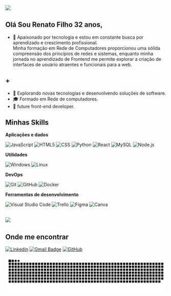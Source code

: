 ![](https://komarev.com/ghpvc/?username=iuricode&color=006bed)

## Olá Sou Renato Filho 32 anos, 
- 🌱 Apaixonado por tecnologia e estou em constante busca por aprendizado e crescimento profissional.  
  Minha formação em Rede de Computadores proporcionou uma sólida compreensão dos princípios de redes e sistemas,
  enquanto minha jornada no aprendizado de Frontend me permite explorar a criação de interfaces de usuário atraentes e funcionais para a web.
## +
- 🤔 Explorando novas tecnologias e desenvolvendo soluções de software.
- 🎓 Formado em Rede de computadores.
- 💼 future front-end developer.
## Minhas Skills

**Aplicações e dados**

![JavaScript](https://img.shields.io/badge/-JavaScript-333333?style=flat&logo=javascript)
![HTML5](https://img.shields.io/badge/-HTML5-333333?style=flat&logo=HTML5)
![CSS](https://img.shields.io/badge/-CSS-333333?style=flat&logo=CSS3&logoColor=1572B6)
![Python](https://img.shields.io/badge/-Python-333333?style=flat&logo=Python)
![React](https://img.shields.io/badge/-React-333333?style=flat&logo=react)
![MySQL](https://img.shields.io/badge/-MySQL-333333?style=flat&logo=mysql)
![Node.js](https://img.shields.io/badge/-Node.js-333333?style=flat&logo=Node.js)

**Utilidades**

![Windows](https://img.shields.io/badge/-windows-333333?style=flat&logo=Windows)
![Linux](https://img.shields.io/badge/-Linux-333333?style=flat&logo=Linux)

**DevOps**

![Git](https://img.shields.io/badge/-Git-333333?style=flat&logo=git)
![GitHub](https://img.shields.io/badge/-GitHub-333333?style=flat&logo=github)
![Docker](https://img.shields.io/badge/-Docker-333333?style=flat&logo=docker)

**Ferramentas de desenvolvimento**

![Visual Studio Code](https://img.shields.io/badge/-Visual%20Studio%20Code-333333?style=flat&logo=visual-studio-code&logoColor=007ACC)
![Trello](https://img.shields.io/badge/-Trello-333333?style=flat&logo=trello&logoColor=007ACC)
![Figma](https://img.shields.io/badge/-Figma-333333?style=flat&logo=figma&logoColor=007ACC)
![Canva](https://img.shields.io/badge/-Canva-333333?style=flat&logo=Canva&logoColor=007ACC)

<br/>

<a href="https://github.com/iuricode" title="Perfil do Iuri">
  <img height="180em" src="https://github-readme-stats.vercel.app/api?username=renatofilhodevandtech&theme=dracula&show_icons=true" />
</a>

## Onde me encontrar

[![Linkedin](https://img.shields.io/badge/-RenatoFilho-blue?style=flat-square&logo=Linkedin&logoColor=white&link=https://www.linkedin.com/in/renato-filho-devandtech)](https://www.linkedin.com/in/renato-filho-devandtech)
[![Gmail Badge](https://img.shields.io/badge/-renatoservicesti@email.com-006bed?style=flat-square&logo=Gmail&logoColor=white&link=mailto:SEU-EMAIL)](mailto:SEU-EMAIL)
[![GitHub](https://img.shields.io/github/followers/renatofilhodevandtech?label=follow&style=social)](https://github.com/RenatofilhoDevandtech/RenatofilhoDevandtech)

![Snake animation](https://github.com/Platane/snk/raw/output/github-contribution-grid-snake.svg)

<!--
**RenatofilhoDevandtech/RenatofilhoDevandtech** is a ✨ _special_ ✨ repository because its `README.md` (this file) appears on your GitHub profile.

Here are some ideas to get you started:

- 🔭 I’m currently working on ...
- 🌱 I’m currently learning ...
- 👯 I’m looking to collaborate on ...
- 🤔 I’m looking for help with ...
- 💬 Ask me about ...
- 📫 How to reach me: ...
- 😄 Pronouns: ...
- ⚡ Fun fact: ...
-->
